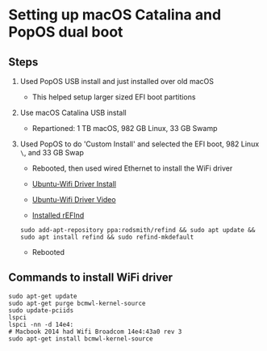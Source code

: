 # Setting up macOS Catalina and PopOS dual boot

## Steps

1. Used PopOS USB install and just installed over old macOS

   - This helped setup larger sized EFI boot partitions

2. Use macOS Catalina USB install
  
   - Repartioned: 1 TB macOS, 982 GB Linux, 33 GB Swamp

3. Used PopOS to do 'Custom Install' and selected the EFI boot, 982 Linux `\`, and 33 GB Swap

   - Rebooted, then used wired Ethernet to install the WiFi driver

   - [Ubuntu-Wifi Driver Install](https://askubuntu.com/questions/55868/installing-broadcom-wireless-drivers)

   - [Ubuntu-Wifi Driver Video](https://www.youtube.com/watch?v=kRgKlcm1XPI)

   - [Installed rEFInd](https://www.youtube.com/watch?v=kRgKlcm1XPI)
   ```
   sudo add-apt-repository ppa:rodsmith/refind && sudo apt update && sudo apt install refind && sudo refind-mkdefault
   ```
   - Rebooted
  
## Commands to install WiFi driver

```
sudo apt-get update
sudo apt-get purge bcmwl-kernel-source
sudo update-pciids
lspci
lspci -nn -d 14e4:
# Macbook 2014 had Wifi Broadcom 14e4:43a0 rev 3
sudo apt-get install bcmwl-kernel-source
```

